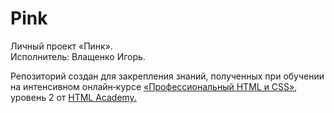 # Pink

Личный проект «Пинк».<br>
Исполнитель: Влащенко Игорь.<br>

Репозиторий создан для закрепления знаний, полученных при обучении на интенсивном онлайн‑курсе <a href="https://htmlacademy.ru/intensive/adaptive">«Профессиональный HTML и CSS»</a>, уровень 2 от <a href="https://htmlacademy.ru/">HTML Academy.</a>
